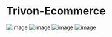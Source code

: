 # Trivon-Ecommerce
![image](githubimage/4.jpeg)
![image](githubimage/2.jpeg)
![image](githubimage/1.jpeg)
![image](githubimage/3.jpeg)
